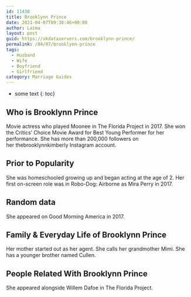 ```yaml
---
id: 11430
title: Brooklynn Prince
date: 2021-04-07T09:38:46+00:00
author: Laima
layout: post
guid: https://ukdataservers.com/brooklynn-prince/
permalink: /04/07/brooklynn-prince
tags:
  - Husband
  - Wife
  - Boyfriend
  - Girlfriend
category: Marriage Guides
---
```


* some text
{: toc}


## Who is Brooklynn Prince
                  
                  
                  
Movie actress who played Moonee in The Florida Project in 2017. She won the Critics&#8217; Choice Movie Award for Best Young Performer for her performance. She has more than 200,000 followers on her thebrooklynnkimberly Instagram account.
                  
              
            
              
            
                
                
                
## Prior to Popularity
                  
                  
                  
She was homeschooled growing up and began acting at the age of 2. Her first on-screen role was in Robo-Dog: Airborne as Mira Perry in 2017.
                  
              
            
              
            
                
                
                
## Random data
                  
                  
                  
She appeared on Good Morning America in 2017.
                  
              
            
              
            
                
                
                
## Family & Everyday Life of Brooklynn Prince
                  
                  
                  
Her mother started out as her agent. She calls her grandmother Mimi. She has a younger brother named Cullen.
                  
              
            
              
            
                
                
                
## People Related With Brooklynn Prince
                  
                  
                  
She appeared alongside Willem Dafoe in The Florida Project.
                  
              
            
              
            
                
              
            
              
              
            
            
              
            
          
          
          
